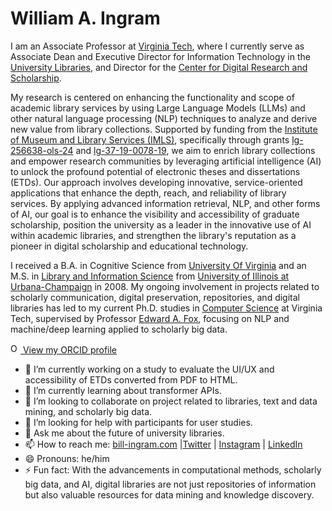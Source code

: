 <div class="h-card" itemscope itemtype="http://schema.org/Person">
  <h1 itemprop="name">
    <span class="p-given-name" itemprop="givenName">William</span> 
    <span class="p-additional-name">A.</span>
    <span class="p-family-name" itemprop="familyName">Ingram</span>
  </h1>
  <p itemprop="description">
    I am an <span itemprop="jobTitle">Associate Professor</span> at <a href="//vt.edu/" itemprop="worksFor affiliation">Virginia Tech</a>, 
    where I currently serve as <span itemprop="jobTitle">Associate Dean</span> and
    <span itemprop="jobTitle">Executive Director for Information Technology</span> in the <a href="//lib.vt.edu/" itemprop="worksFor">University Libraries</a>, and 
    <span itemprop="jobTitle">Director</span> for the <a href="//cdrs.lib.vt.edu/" itemprop="worksFor">Center for Digital Research and Scholarship</a>.
  </p>
  <p>My research is centered on enhancing the functionality and scope of academic library services by using Large Language Models (LLMs) and other <span itemprop="knowsAbout">natural language processing (NLP)</span> techniques to analyze and derive new value from library collections. Supported by funding from the <a href="https://www.imls.gov/" itemprop="funder">Institute of Museum and Library Services (IMLS)</a>, specifically through grants <a href="https://www.imls.gov/grants/awarded/lg-256638-ols-24" itemprop="funding">lg-256638-ols-24</a> and <a href="https://www.imls.gov/grants/awarded/lg-37-19-0078-19" itemprop="funding">lg-37-19-0078-19</a>, we aim to enrich library collections and empower research communities by leveraging <span itemprop="knowsAbout">artificial intelligence (AI)</span> to unlock the profound potential of <span itemprop="knowsAbout">electronic theses and dissertations (ETDs)</span>. Our approach involves developing innovative, service-oriented applications that enhance the depth, reach, and reliability of library services. By applying advanced <span itemprop="knowsAbout">information retrieval</span>, NLP, and other forms of AI, our goal is to enhance the visibility and accessibility of graduate scholarship, position the university as a leader in the innovative use of AI within <span itemprop="knowsAbout">academic libraries</span>, and strengthen the library's reputation as a pioneer in <span itemprop="knowsAbout">digital scholarship</span> and educational technology.</p>
  <p>
    I received a B.A. in <span itemprop="knowsAbout">Cognitive Science</span> from <a href="//virginia.edu/" itemprop="alumniOf">University Of Virginia</a> and an M.S. in <a href="//lis.illinois.edu/" itemprop="knowsAbout">Library and Information Science</a>
    from <a href="//illinois.edu/" itemprop="alumniOf">University of Illinois at Urbana-Champaign</a> in 2008. My ongoing involvement in projects related to <span itemprop="knowsAbout">scholarly communication, digital preservation, repositories, and digital libraries</span> has led to my current Ph.D. studies in <a href="//cs.vt.edu/" itemprop="knowsAbout">Computer Science</a> at
    Virginia Tech, supervised by Professor <a href="//fox.cs.vt.edu" itemprop="colleague">Edward A. Fox</a>, focusing on <span itemprop="knowsAbout">NLP</span> and <span itemprop="knowsAbout">machine/deep learning</span> applied to <span itemprop="knowsAbout">scholarly big data</span>.
  </p>
  <p itemprop="sameAs">
    <a href="https://orcid.org/0000-0002-8307-8844">
      <img src="https://info.orcid.org/wp-content/uploads/2019/11/orcid_16x16.png" alt="ORCID logo" width="16" height="16" />
      View my ORCID profile
    </a>
  </p>
</div>



- 🔭 I’m currently working on a study to evaluate the UI/UX and accessibility of ETDs converted from PDF to HTML.  
- 🌱 I’m currently learning about transformer APIs.  
- 👯 I’m looking to collaborate on project related to libraries, text and data mining, and scholarly big data.  
- 🤔 I’m looking for help with participants for user studies.  
- 💬 Ask me about the future of university libraries.  
- 📫 How to reach me: [bill-ingram.com](https://bill-ingram.com) |[Twitter](https://twitter.com/sudobear) | [Instagram](https://instagram.com/sudobear) | [LinkedIn](https://linkedin.com/in/waingram)  
- 😄 Pronouns: he/him  
- ⚡ Fun fact: With the advancements in computational methods, scholarly big data, and AI, digital libraries are not just repositories of information but also valuable resources for data mining and knowledge discovery. 

<!--
**waingram/waingram** is a ✨ _special_ ✨ repository because its `README.md` (this file) appears on your GitHub profile.

Here are some ideas to get you started:

- 🔭 I’m currently working on ...
- 🌱 I’m currently learning ...
- 👯 I’m looking to collaborate on ...
- 🤔 I’m looking for help with ...
- 💬 Ask me about ...
- 📫 How to reach me: ...
- 😄 Pronouns: ...
- ⚡ Fun fact: ...
-->
